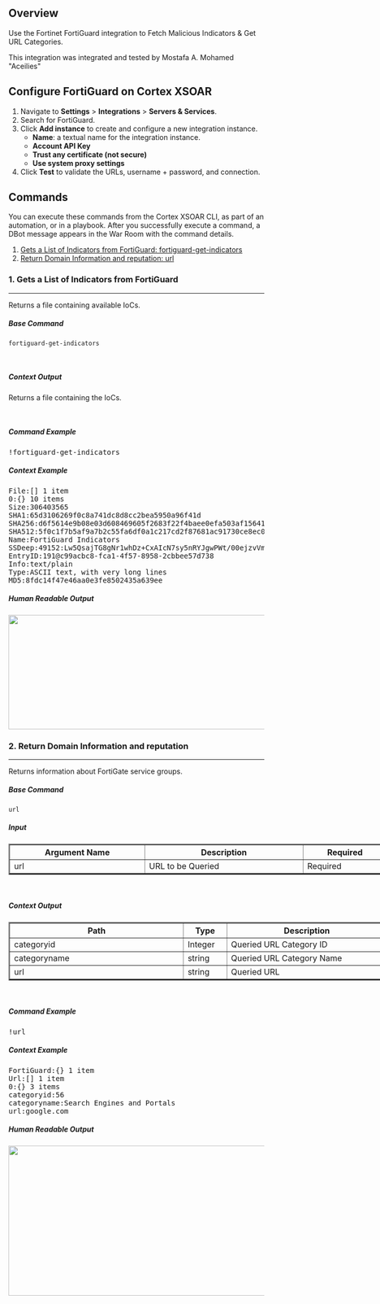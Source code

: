 <!-- HTML_DOC -->
<h2>Overview</h2>
<p>Use the Fortinet FortiGuard integration to Fetch Malicious Indicators & Get URL Categories.</p>
<p>This integration was integrated and tested by Mostafa A. Mohamed "Aceilies"</p>
<h2>Configure FortiGuard on Cortex XSOAR</h2>
<ol>
<li>Navigate to <strong>Settings</strong> &gt; <strong>Integrations</strong> &gt; <strong>Servers &amp; Services</strong>.</li>
<li>Search for FortiGuard.</li>
<li>Click <strong>Add instance</strong> to create and configure a new integration instance.<br>
<ul>
<li>
<strong>Name</strong>: a textual name for the integration instance.</li>
<li><strong>Account API Key</strong></li>
<li><strong>Trust any certificate (not secure)</strong></li>
<li><strong>Use system proxy settings</strong></li>
</ul>
</li>
<li>Click <strong>Test</strong> to validate the URLs, username + password, and connection.</li>
</ol>
<h2>Commands</h2>
<p>You can execute these commands from the Cortex XSOAR CLI, as part of an automation, or in a playbook. After you successfully execute a command, a DBot message appears in the War Room with the command details.</p>
<ol>
<li><a href="#h_2511153492291543315020336">Gets a List of Indicators from FortiGuard: fortiguard-get-indicators</a></li>
<li><a href="#h_549888813401543315025030">Return Domain Information and reputation: url</a></li>

</ol>
<h3 id="h_2511153492291543315020336">1. Gets a List of Indicators from FortiGuard</h3>
<hr>
<p>Returns a file containing available IoCs.</p>
<h5>Base Command</h5>
<p><code>fortiguard-get-indicators</code></p>
<p> </p>
<h5>Context Output</h5>
<p> Returns a file containing the IoCs. </p>
<p> </p>
<h5>Command Example</h5>
<pre>!fortiguard-get-indicators</pre>
<h5>Context Example</h5>
<pre>File:[] 1 item<br>0:{} 10 items<br>Size:306403565<br>SHA1:65d3106269f0c8a741dc8d8cc2bea5950a96f41d<br>SHA256:d6f5614e9b08e03d608469605f2683f22f4baee0efa503af156419522e51b7ac<br>SHA512:5f0c1f7b5af9a7b2c55fa6df0a1c217cd2f87681ac91730ce8ec04bf57882ae135a115f0ffb3eed1a5f35f25fa66d8866d5dae73eacd0effd2deb6f0d36aa5b2<br>Name:FortiGuard Indicators<br>SSDeep:49152:Lw5QsajTG8gNr1whDz+CxAIcN7sy5nRYJgwPWt/00ejzvVmC85SvZFI+dW5MD6dN:LHvc<br>EntryID:191@c99acbc8-fca1-4f57-8958-2cbbee57d738<br>Info:text/plain<br>Type:ASCII text, with very long lines<br>MD5:8fdc14f47e46aa0e3fe8502435a639ee</pre>
<h5>Human Readable Output</h5>
<p><img src="https://user-images.githubusercontent.com/12241410/49055026-d9087f00-f1fe-11e8-8026-45f8ed443944.png" width="749" height="225"></p>
<h3 id="h_549888813401543315025030">2. Return Domain Information and reputation</h3>
<hr>
<p>Returns information about FortiGate service groups.</p>
<h5>Base Command</h5>
<p><code>url</code></p>
<h5>Input</h5>
<table style="width: 748px;" border="2" cellpadding="6">
<thead>
<tr>
<th style="width: 255px;"><strong>Argument Name</strong></th>
<th style="width: 302px;"><strong>Description</strong></th>
<th style="width: 151px;"><strong>Required</strong></th>
</tr>
</thead>
<tbody>
<tr>
<td style="width: 255px;">url</td>
<td style="width: 302px;">URL to be Queried</td>
<td style="width: 151px;">Required</td>
</tr>
</tbody>
</table>
<p> </p>
<h5>Context Output</h5>
<table style="width: 748px;" border="2" cellpadding="6">
<thead>
<tr>
<th style="width: 333px;"><strong>Path</strong></th>
<th style="width: 69px;"><strong>Type</strong></th>
<th style="width: 306px;"><strong>Description</strong></th>
</tr>
</thead>
<tbody>
<tr>
<td style="width: 333px;">categoryid</td>
<td style="width: 69px;">Integer</td>
<td style="width: 306px;">Queried URL Category ID</td>
</tr>
<tr>
<td style="width: 333px;">categoryname</td>
<td style="width: 69px;">string</td>
<td style="width: 306px;">Queried URL Category Name</td>
</tr>
<tr>
<td style="width: 333px;">url</td>
<td style="width: 69px;">string</td>
<td style="width: 306px;">Queried URL</td>
</tr>
</tbody>
</table>
<p> </p>
<h5>Command Example</h5>
<pre>!url</pre>
<h5>Context Example</h5>
<pre>FortiGuard:{} 1 item<br>Url:[] 1 item<br>0:{} 3 items<br>categoryid:56<br>categoryname:Search Engines and Portals<br>url:google.com</pre>
<h5>Human Readable Output</h5>
<p><img src="https://user-images.githubusercontent.com/12241410/49055027-d9087f00-f1fe-11e8-80b2-fa516df50343.png" width="752" height="295"></p>
